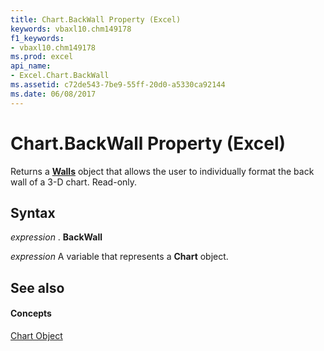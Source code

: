 ```yaml
---
title: Chart.BackWall Property (Excel)
keywords: vbaxl10.chm149178
f1_keywords:
- vbaxl10.chm149178
ms.prod: excel
api_name:
- Excel.Chart.BackWall
ms.assetid: c72de543-7be9-55ff-20d0-a5330ca92144
ms.date: 06/08/2017
---
```



# Chart.BackWall Property (Excel)

Returns a  **[Walls](Excel.Walls(objec).md)** object that allows the user to individually format the back wall of a 3-D chart. Read-only.


## Syntax

 _expression_ . **BackWall**

 _expression_ A variable that represents a **Chart** object.


## See also


#### Concepts


[Chart Object](Excel.Chart(object).md)

